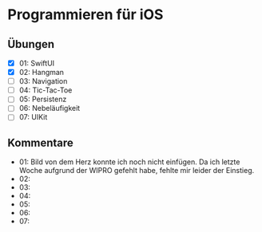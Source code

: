 # Programmieren für iOS

## Übungen

- [X] 01: SwiftUI
- [X] 02: Hangman
- [ ] 03: Navigation
- [ ] 04: Tic-Tac-Toe
- [ ] 05: Persistenz
- [ ] 06: Nebeläufigkeit
- [ ] 07: UIKit

## Kommentare
- 01: Bild von dem Herz konnte ich noch nicht einfügen. Da ich letzte Woche aufgrund der WIPRO gefehlt habe, fehlte mir leider der Einstieg.
- 02: 
- 03: 
- 04: 
- 05: 
- 06: 
- 07: 
